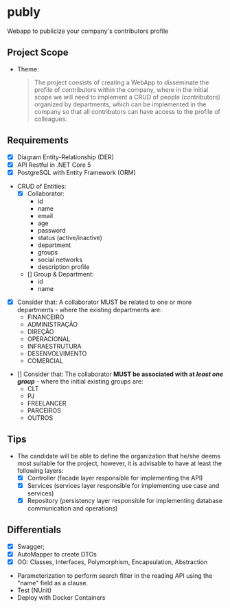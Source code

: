 # publy

Webapp to publicize your company's contributors profile

## Project Scope

- Theme:

  > The project consists of creating a WebApp to disseminate the profile of contributors within the company, where in the initial scope we will need to implement a CRUD of people (contributors) organized by departments, which can be implemented in the company so that all contributors can have access to the profile of colleagues.


## Requirements

  - [x] Diagram Entity-Relationship (DER)
  - [x] API Restful in .NET Core 5
  - [x] PostgreSQL with Entity Framework (ORM)
  - CRUD of Entities:
      - [x] Collaborator:
          - id
          - name
          - email
          - age
          - password
          - status (active/inactive)
          - department
          - groups
          - social networks
          - description profile
      - [] Group & Department:
          - id
          - name
  - [x] Consider that: A collaborator MUST be related to one or more departments - where the existing departments are:
      - FINANCEIRO
      - ADMINISTRAÇÃO
      - DIREÇÃO
      - OPERACIONAL
      - INFRAESTRUTURA
      - DESENVOLVIMENTO
      - COMERCIAL
  - [] Consider that: The collaborator **MUST be associated with at *least one group*** - where the initial existing groups are:
      - CLT
      - PJ
      - FREELANCER
      - PARCEIROS
      - OUTROS

## Tips

- The candidate will be able to define the organization that he/she deems most suitable for the project, however, it is advisable to have at least the following layers:
    - [x] Controller (facade layer responsible for implementing the API)
    - [x] Services (services layer responsible for implementing use case and services)
    - [x] Repository (persistency layer responsible for implementing database communication and operations)

##  Differentials

  - [x] Swagger;
  - [x] AutoMapper to create DTOs
  - [x] OO: Classes, Interfaces, Polymorphism, Encapsulation, Abstraction
  - Parameterization to perform search filter in the reading API using the "name" field as a clause.
  - Test (NUnit)
  - Deploy with Docker Containers
